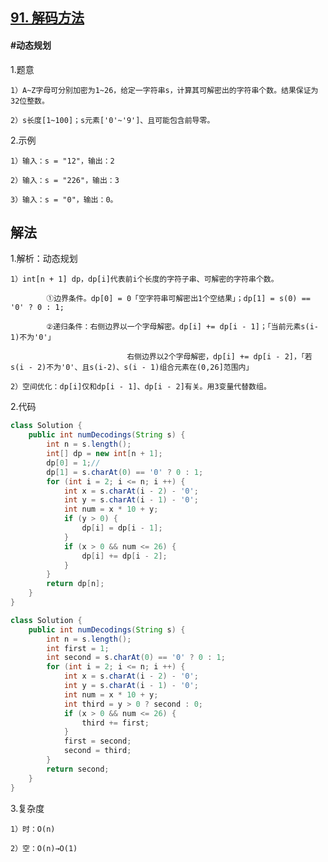 ## [91. 解码方法](https://leetcode.cn/problems/decode-ways/)

#### #动态规划
1.题意

    1）A~Z字母可分别加密为1~26，给定一字符串s，计算其可解密出的字符串个数。结果保证为32位整数。

    2）s长度[1~100]；s元素['0'~'9']、且可能包含前导零。

2.示例

    1）输入：s = "12"，输出：2

    2）输入：s = "226"，输出：3

    3）输入：s = "0"，输出：0。
## 解法
1.解析：动态规划

    1）int[n + 1] dp，dp[i]代表前i个长度的字符子串、可解密的字符串个数。

            ①边界条件。dp[0] = 0「空字符串可解密出1个空结果」；dp[1] = s(0) == '0' ? 0 : 1; 

            ②递归条件：右侧边界以一个字母解密。dp[i] += dp[i - 1]；「当前元素s(i-1)不为'0'」

                              右侧边界以2个字母解密，dp[i] += dp[i - 2]，「若s(i - 2)不为'0'、且s(i-2)、s(i - 1)组合元素在(0,26]范围内」

    2）空间优化：dp[i]仅和dp[i - 1]、dp[i - 2]有关。用3变量代替数组。

2.代码
```java
class Solution {
    public int numDecodings(String s) {
        int n = s.length();
        int[] dp = new int[n + 1];
        dp[0] = 1;//
        dp[1] = s.charAt(0) == '0' ? 0 : 1;
        for (int i = 2; i <= n; i ++) {
            int x = s.charAt(i - 2) - '0';
            int y = s.charAt(i - 1) - '0';
            int num = x * 10 + y;
            if (y > 0) {
                dp[i] = dp[i - 1];
            }
            if (x > 0 && num <= 26) {
                dp[i] += dp[i - 2];
            }
        }
        return dp[n];
    }
}
```
```java
class Solution {
    public int numDecodings(String s) {
        int n = s.length();
        int first = 1;
        int second = s.charAt(0) == '0' ? 0 : 1;
        for (int i = 2; i <= n; i ++) {
            int x = s.charAt(i - 2) - '0';
            int y = s.charAt(i - 1) - '0';
            int num = x * 10 + y;
            int third = y > 0 ? second : 0;
            if (x > 0 && num <= 26) {
                third += first;
            }
            first = second;
            second = third;
        }
        return second;
    }
}
```
3.复杂度

    1）时：O(n)

    2）空：O(n)→O(1)
